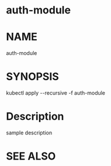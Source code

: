 auth-module
==================================================

# NAME

  auth-module

# SYNOPSIS

  kubectl apply --recursive -f auth-module

# Description

sample description

# SEE ALSO

